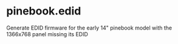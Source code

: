 # pinebook.edid
Generate EDID firmware for the early 14" pinebook model with the 1366x768 panel missing its EDID
